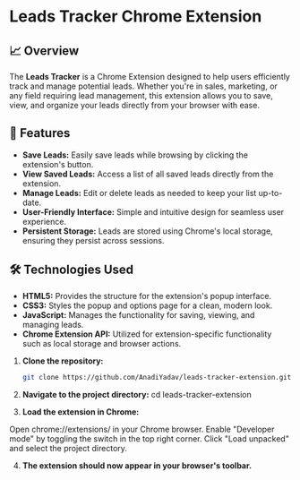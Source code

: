 # Leads Tracker Chrome Extension

## 📈 Overview

The **Leads Tracker** is a Chrome Extension designed to help users efficiently track and manage potential leads. Whether you're in sales, marketing, or any field requiring lead management, this extension allows you to save, view, and organize your leads directly from your browser with ease.

## 🚀 Features

- **Save Leads:** Easily save leads while browsing by clicking the extension's button.
- **View Saved Leads:** Access a list of all saved leads directly from the extension.
- **Manage Leads:** Edit or delete leads as needed to keep your list up-to-date.
- **User-Friendly Interface:** Simple and intuitive design for seamless user experience.
- **Persistent Storage:** Leads are stored using Chrome's local storage, ensuring they persist across sessions.

## 🛠️ Technologies Used

- **HTML5:** Provides the structure for the extension's popup interface.
- **CSS3:** Styles the popup and options page for a clean, modern look.
- **JavaScript:** Manages the functionality for saving, viewing, and managing leads.
- **Chrome Extension API:** Utilized for extension-specific functionality such as local storage and browser actions.

1. **Clone the repository:**

   ```bash
   git clone https://github.com/AnadiYadav/leads-tracker-extension.git

2. **Navigate to the project directory:**
  cd leads-tracker-extension

3. **Load the extension in Chrome:**

Open chrome://extensions/ in your Chrome browser.
Enable "Developer mode" by toggling the switch in the top right corner.
Click "Load unpacked" and select the project directory.

4. **The extension should now appear in your browser's toolbar.**
